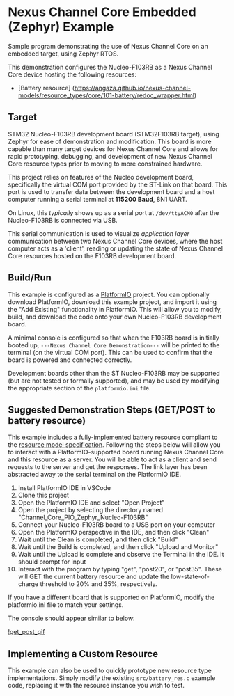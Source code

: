 # Nexus Channel Core Embedded (Zephyr) Example

Sample program demonstrating the use of Nexus Channel Core on an
embedded target, using Zephyr RTOS.

This demonstration configures the Nucleo-F103RB as a Nexus Channel
Core device hosting the following resources:

* [Battery resource] (https://angaza.github.io/nexus-channel-models/resource_types/core/101-battery/redoc_wrapper.html)

## Target

STM32 Nucleo-F103RB development board (STM32F103RB target), using Zephyr
for ease of demonstration and modification. This board is more capable than
many target devices for Nexus Channel Core and allows for rapid prototyping,
debugging, and development of new Nexus Channel Core resource types prior to
moving to more constrained hardware.

This project relies on features of the Nucleo development board,
specifically the virtual COM port provided by the ST-Link on that board.
This port is used to transfer data between the development board and a
host computer running a serial terminal at **115200 Baud**, 8N1 UART.

On Linux, this *typically* shows up as a serial port at `/dev/ttyACM0` after
the Nucleo-F103RB is connected via USB.

This serial communication is used to visualize *application layer* communication
between two Nexus Channel Core devices, where the host computer acts as a
'client', reading or updating the state of Nexus Channel Core resources hosted
on the F103RB development board.

## Build/Run

This example is configured as a [PlatformIO](https://platformio.org/install) project.
You can optionally download PlatformIO, download this example project, and
import it using the "Add Existing" functionality in PlatformIO. This will
allow you to modify, build, and download the code onto your own
Nucleo-F103RB development board.

A minimal console is configured so that when the F103RB board is initially
booted up, `---Nexus Channel Core Demonstration---` will be printed to
the terminal (on the virtual COM port). This can be used to confirm that
the board is powered and connected correctly.

Development boards other than the ST Nucleo-F103RB may be supported
(but are not tested or formally supported), and may be used by modifying the
appropriate section of the `platformio.ini` file.

## Suggested Demonstration Steps (GET/POST to battery resource)

This example includes a fully-implemented battery resource compliant to the 
[resource model specification](https://angaza.github.io/nexus-channel-models/resource_types/core/101-battery/redoc_wrapper.html).
Following the steps below will allow you to interact with a PlatformIO-supported
board running Nexus Channel Core and this resource as a server. You will be able
to act as a client and send requests to the server and get the responses. The link
layer has been abstracted away to the serial terminal on the PlatformIO IDE.

1. Install PlatformIO IDE in VSCode
2. Clone this project
3. Open the PlatformIO IDE and select "Open Project"
4. Open the project by selecting the directory named "Channel_Core_PIO_Zephyr_Nucleo-F103RB"
5. Connect your Nucleo-F103RB board to a USB port on your computer
6. Open the PlatformIO perspective in the IDE, and then click "Clean"
7. Wait until the Clean is completed, and then click "Build"
8. Wait until the Build is completed, and then click "Upload and Monitor"
9. Wait until the Upload is complete and observe the Terminal in the IDE. It should prompt for input
10. Interact with the program by typing "get", "post20", or "post35". These will GET the current
battery resource and update the low-state-of-charge threshold to 20% and 35%, respectively.

If you have a different board that is supported on PlatformIO, modify the platformio.ini file to match
your settings. 

The console should appear similar to below:

[!get_post_gif](sample_console_get_post.gif)

## Implementing a Custom Resource

This example can also be used to quickly prototype new resource type
implementations. Simply modify the existing `src/battery_res.c` example code,
replacing it with the resource instance you wish to test.
